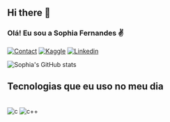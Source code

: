 ## Hi there 👋

### Olá! Eu sou a Sophia Fernandes ✌️

[![Contact](https://img.shields.io/badge/Gmail-D14836?style=for-the-badge&logo=gmail&logoColor=white)](https://sophiaferch@gmail.com)
[![Kaggle](https://img.shields.io/badge/Kaggle-20BEFF?style=for-the-badge&logo=Kaggle&logoColor=white)](https://kaggle.com/sophiacfernandes)
[![Linkedin](https://img.shields.io/badge/LinkedIn-0077B5?style=for-the-badge&logo=linkedin&logoColor=white)](https://linkedin.com/sophiacfernandes)

![Sophia's GitHub stats](https://github-readme-stats.vercel.app/api?username=SophiaCFernandes&show_icons=true&theme=dracula)


## Tecnologias que eu uso no meu dia

<div style="display: inline_block"><br/>
    <img align="center" alt="c" src= "https://img.shields.io/badge/C-00599C?style=for-the-badge&logo=c&logoColor=white" /> 
    <img align="center" alt="c++" src= "https://img.shields.io/badge/C%2B%2B-00599C?style=for-the-badge&logo=c%2B%2B&logoColor=white" /> 
</div>
